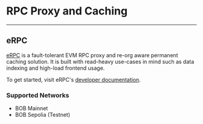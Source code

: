 # RPC Proxy and Caching

---

## eRPC

[eRPC](https://github.com/erpc/erpc) is a fault-tolerant EVM RPC proxy and re-org aware permanent caching solution. It is built with read-heavy use-cases in mind such as data indexing and high-load frontend usage.

To get started, visit eRPC's [developer documentation](https://docs.erpc.cloud/).

### Supported Networks

- BOB Mainnet
- BOB Sepolia (Testnet)
